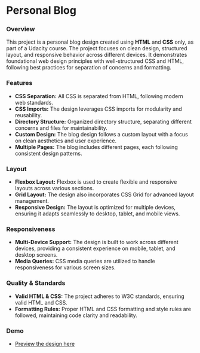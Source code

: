 # Personal Blog

### Overview
This project is a personal blog design created using **HTML** and **CSS** only, as part of a Udacity course. The project focuses on clean design, structured layout, and responsive behavior across different devices. It demonstrates foundational web design principles with well-structured CSS and HTML, following best practices for separation of concerns and formatting.

### Features
- **CSS Separation:** All CSS is separated from HTML, following modern web standards.
- **CSS Imports:** The design leverages CSS imports for modularity and reusability.
- **Directory Structure:** Organized directory structure, separating different concerns and files for maintainability.
- **Custom Design:** The blog design follows a custom layout with a focus on clean aesthetics and user experience.
- **Multiple Pages:** The blog includes different pages, each following consistent design patterns.

### Layout
- **Flexbox Layout:** Flexbox is used to create flexible and responsive layouts across various sections.
- **Grid Layout:** The design also incorporates CSS Grid for advanced layout management.
- **Responsive Design:** The layout is optimized for multiple devices, ensuring it adapts seamlessly to desktop, tablet, and mobile views.

### Responsiveness
- **Multi-Device Support:** The design is built to work across different devices, providing a consistent experience on mobile, tablet, and desktop screens.
- **Media Queries:** CSS media queries are utilized to handle responsiveness for various screen sizes.

### Quality & Standards
- **Valid HTML & CSS:** The project adheres to W3C standards, ensuring valid HTML and CSS.
- **Formatting Rules:** Proper HTML and CSS formatting and style rules are followed, maintaining code clarity and readability.

### Demo
- [Preview the design here](https://aymandwikat.github.io/Personal-Blog/)
